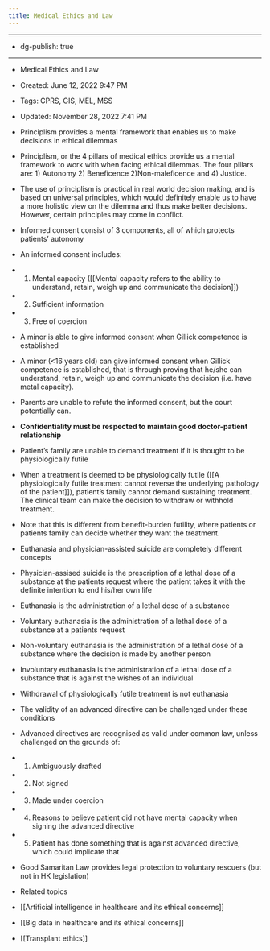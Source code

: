 ```yaml
---
title: Medical Ethics and Law
---
```


- --

- dg-publish: true

- --

- Medical Ethics and Law

- Created: June 12, 2022 9:47 PM

- Tags: CPRS, GIS, MEL, MSS

- Updated: November 28, 2022 7:41 PM

- Principlism provides a mental framework that enables us to make decisions in ethical dilemmas

- Principlism, or the 4 pillars of medical ethics provide us a mental framework to work with when facing ethical dilemmas. The four pillars are: 1) Autonomy 2) Beneficence 2)Non-maleficence and 4) Justice.

- The use of principlism is practical in real world decision making, and is based on universal principles, which would definitely enable us to have a more holistic view on the dilemma and thus make better decisions. However, certain principles may come in conflict.

- Informed consent consist of 3 components, all of which protects patients’ autonomy

- An informed consent includes:

- 1. Mental capacity ([[Mental capacity refers to the ability to understand, retain, weigh up and communicate the decision]])

- 2. Sufficient information

- 3. Free of coercion

- A minor is able to give informed consent when Gillick competence is established

- A minor (<16 years old) can give informed consent when Gillick competence is established, that is through proving that he/she can understand, retain, weigh up and communicate the decision (i.e. have metal capacity).

- Parents are unable to refute the informed consent, but the court potentially can.

- **Confidentiality must be respected to maintain good doctor-patient relationship**

- Patient’s family are unable to demand treatment if it is thought to be physiologically futile

- When a treatment is deemed to be physiologically futile ([[A physiologically futile treatment cannot reverse the underlying pathology of the patient]]), patient’s family cannot demand sustaining treatment. The clinical team can make the decision to withdraw or withhold treatment.

- Note that this is different from benefit-burden futility, where patients or patients family can decide whether they want the treatment.

- Euthanasia and physician-assisted suicide are completely different concepts

- Physician-assised suicide is the prescription of a lethal dose of a substance at the patients request where the patient takes it with the definite intention to end his/her own life

- Euthanasia is the administration of a lethal dose of a substance

- Voluntary euthanasia is the administration of a lethal dose of a substance at a patients request

- Non-voluntary euthanasia is the administration of a lethal dose of a substance where the decision is made by another person

- Involuntary euthanasia is the administration of a lethal dose of a substance that is against the wishes of an individual

- Withdrawal of physiologically futile treatment is not euthanasia

- The validity of an advanced directive can be challenged under these conditions

- Advanced directives are recognised as valid under common law, unless challenged on the grounds of:

- 1. Ambiguously drafted

- 2. Not signed

- 3. Made under coercion

- 4. Reasons to believe patient did not have mental capacity when signing the advanced directive

- 5. Patient has done something that is against advanced directive, which could implicate that

- Good Samaritan Law provides legal protection to voluntary rescuers (but not in HK legislation)

- Related topics

- [[Artificial intelligence in healthcare and its ethical concerns]]

- [[Big data in healthcare and its ethical concerns]]

- [[Transplant ethics]]
